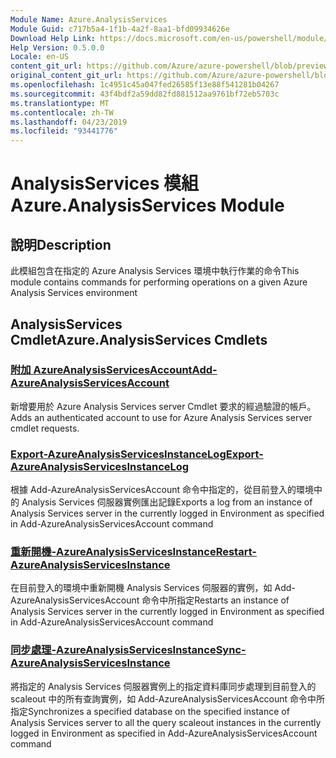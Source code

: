 ```yaml
---
Module Name: Azure.AnalysisServices
Module Guid: c717b5a4-1f1b-4a2f-8aa1-bfd09934626e
Download Help Link: https://docs.microsoft.com/en-us/powershell/module/azure.analysisservices
Help Version: 0.5.0.0
Locale: en-US
content_git_url: https://github.com/Azure/azure-powershell/blob/preview/src/ResourceManager/AnalysisServices/Commands.AnalysisServices.Dataplane/help/Azure.AnalysisServices.md
original_content_git_url: https://github.com/Azure/azure-powershell/blob/preview/src/ResourceManager/AnalysisServices/Commands.AnalysisServices.Dataplane/help/Azure.AnalysisServices.md
ms.openlocfilehash: 1c4951c45a047fed26585f13e88f541281b04267
ms.sourcegitcommit: 43f4bdf2a59dd82fd881512aa9761bf72eb5703c
ms.translationtype: MT
ms.contentlocale: zh-TW
ms.lasthandoff: 04/23/2019
ms.locfileid: "93441776"
---
```

# <span data-ttu-id="78596-101">AnalysisServices 模組</span><span class="sxs-lookup"><span data-stu-id="78596-101">Azure.AnalysisServices Module</span></span>
## <span data-ttu-id="78596-102">說明</span><span class="sxs-lookup"><span data-stu-id="78596-102">Description</span></span>
<span data-ttu-id="78596-103">此模組包含在指定的 Azure Analysis Services 環境中執行作業的命令</span><span class="sxs-lookup"><span data-stu-id="78596-103">This module contains commands for performing operations on a given Azure Analysis Services environment</span></span>

## <span data-ttu-id="78596-104">AnalysisServices Cmdlet</span><span class="sxs-lookup"><span data-stu-id="78596-104">Azure.AnalysisServices Cmdlets</span></span>
### [<span data-ttu-id="78596-105">附加 AzureAnalysisServicesAccount</span><span class="sxs-lookup"><span data-stu-id="78596-105">Add-AzureAnalysisServicesAccount</span></span>](Add-AzureAnalysisServicesAccount.md)
<span data-ttu-id="78596-106">新增要用於 Azure Analysis Services server Cmdlet 要求的經過驗證的帳戶。</span><span class="sxs-lookup"><span data-stu-id="78596-106">Adds an authenticated account to use for Azure Analysis Services server cmdlet requests.</span></span>

### [<span data-ttu-id="78596-107">Export-AzureAnalysisServicesInstanceLog</span><span class="sxs-lookup"><span data-stu-id="78596-107">Export-AzureAnalysisServicesInstanceLog</span></span>](Export-AzureAnalysisServicesInstanceLog.md)
<span data-ttu-id="78596-108">根據 Add-AzureAnalysisServicesAccount 命令中指定的，從目前登入的環境中的 Analysis Services 伺服器實例匯出記錄</span><span class="sxs-lookup"><span data-stu-id="78596-108">Exports a log from an instance of Analysis Services server in the currently logged in Environment as specified in Add-AzureAnalysisServicesAccount command</span></span>

### [<span data-ttu-id="78596-109">重新開機-AzureAnalysisServicesInstance</span><span class="sxs-lookup"><span data-stu-id="78596-109">Restart-AzureAnalysisServicesInstance</span></span>](Restart-AzureAnalysisServicesInstance.md)
<span data-ttu-id="78596-110">在目前登入的環境中重新開機 Analysis Services 伺服器的實例，如 Add-AzureAnalysisServicesAccount 命令中所指定</span><span class="sxs-lookup"><span data-stu-id="78596-110">Restarts an instance of Analysis Services server in the currently logged in Environment as specified in Add-AzureAnalysisServicesAccount command</span></span>

### [<span data-ttu-id="78596-111">同步處理-AzureAnalysisServicesInstance</span><span class="sxs-lookup"><span data-stu-id="78596-111">Sync-AzureAnalysisServicesInstance</span></span>](Sync-AzureAnalysisServicesInstance.md)
<span data-ttu-id="78596-112">將指定的 Analysis Services 伺服器實例上的指定資料庫同步處理到目前登入的 scaleout 中的所有查詢實例，如 Add-AzureAnalysisServicesAccount 命令中所指定</span><span class="sxs-lookup"><span data-stu-id="78596-112">Synchronizes a specified database on the specified instance of Analysis Services server to all the query scaleout instances in the currently logged in Environment as specified in Add-AzureAnalysisServicesAccount command</span></span>

